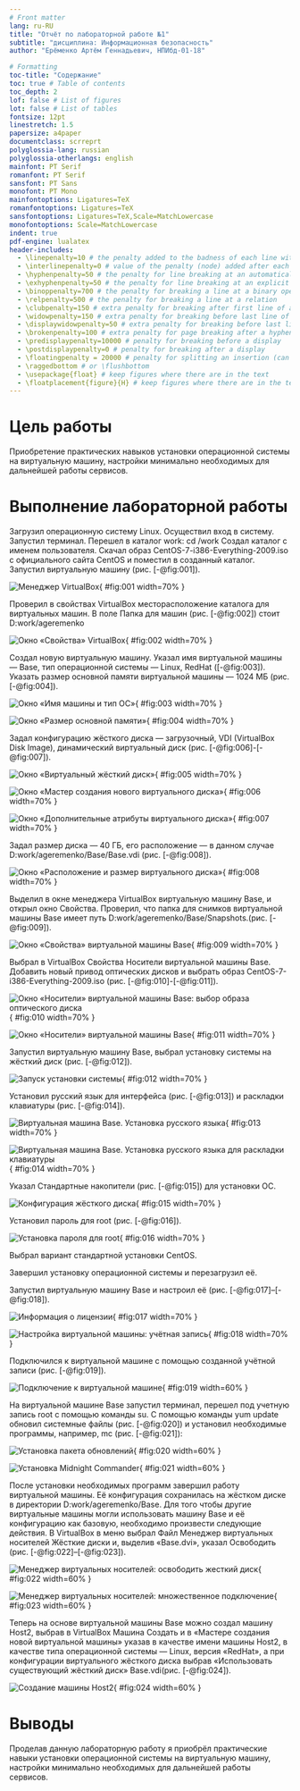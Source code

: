 ```yaml
---
# Front matter
lang: ru-RU
title: "Отчёт по лабораторной работе №1"
subtitle: "дисциплина: Информационная безопасность"
author: "Ерёменко Артём Геннадьевич, НПИбд-01-18"

# Formatting
toc-title: "Содержание"
toc: true # Table of contents
toc_depth: 2
lof: false # List of figures
lot: false # List of tables
fontsize: 12pt
linestretch: 1.5
papersize: a4paper
documentclass: scrreprt
polyglossia-lang: russian
polyglossia-otherlangs: english
mainfont: PT Serif
romanfont: PT Serif
sansfont: PT Sans
monofont: PT Mono
mainfontoptions: Ligatures=TeX
romanfontoptions: Ligatures=TeX
sansfontoptions: Ligatures=TeX,Scale=MatchLowercase
monofontoptions: Scale=MatchLowercase
indent: true
pdf-engine: lualatex
header-includes:
  - \linepenalty=10 # the penalty added to the badness of each line within a paragraph (no associated penalty node) Increasing the value makes tex try to have fewer lines in the paragraph.
  - \interlinepenalty=0 # value of the penalty (node) added after each line of a paragraph.
  - \hyphenpenalty=50 # the penalty for line breaking at an automatically inserted hyphen
  - \exhyphenpenalty=50 # the penalty for line breaking at an explicit hyphen
  - \binoppenalty=700 # the penalty for breaking a line at a binary operator
  - \relpenalty=500 # the penalty for breaking a line at a relation
  - \clubpenalty=150 # extra penalty for breaking after first line of a paragraph
  - \widowpenalty=150 # extra penalty for breaking before last line of a paragraph
  - \displaywidowpenalty=50 # extra penalty for breaking before last line before a display math
  - \brokenpenalty=100 # extra penalty for page breaking after a hyphenated line
  - \predisplaypenalty=10000 # penalty for breaking before a display
  - \postdisplaypenalty=0 # penalty for breaking after a display
  - \floatingpenalty = 20000 # penalty for splitting an insertion (can only be split footnote in standard LaTeX)
  - \raggedbottom # or \flushbottom
  - \usepackage{float} # keep figures where there are in the text
  - \floatplacement{figure}{H} # keep figures where there are in the text
---
```


# Цель работы

Приобретение практических навыков установки операционной системы на виртуальную машину, настройки минимально необходимых для дальнейшей работы сервисов.

# Выполнение лабораторной работы

Загрузил операционную систему Linux. Осуществил вход в систему.
Запустил терминал. Перешел в каталог work:
cd /work
Создал каталог с именем пользователя.
Скачал образ CentOS-7-i386-Everything-2009.iso с официального сайта CentOS и поместил в созданный каталог.
Запустил виртуальную машину (рис. [-@fig:001]).

![Менеджер VirtualBox](images/1.png){ #fig:001 width=70% }

Проверил в свойствах VirtualBox месторасположение каталога для
виртуальных машин. В поле Папка для машин (рис. [-@fig:002]) стоит
D:work/ageremenko

![Окно «Свойства» VirtualBox](images/2.png){ #fig:002 width=70% }

Создал новую виртуальную машину.
Указал имя виртуальной машины — Base, тип операционной системы — Linux, RedHat ([-@fig:003]). Указать размер основной памяти виртуальной машины — 1024 МБ (рис. [-@fig:004]).

![Окно «Имя машины и тип ОС»](images/3.png){ #fig:003 width=70% }

![Окно «Размер основной памяти»](images/4.png){ #fig:004 width=70% }


Задал конфигурацию жёсткого диска — загрузочный, VDI (VirtualBox Disk Image), динамический виртуальный диск (рис. [-@fig:006]-[-@fig:007]).

![Окно «Виртуальный жёсткий диск»](images/5.png){ #fig:005 width=70% }

![Окно «Мастер создания нового виртуального диска»](images/6.png){ #fig:006 width=70% }

![Окно «Дополнительные атрибуты виртуального диска»](images/7.png){ #fig:007 width=70% }


Задал размер диска — 40 ГБ, его расположение — в данном случае D:work/ageremenko/Base/Base.vdi (рис. [-@fig:008]).

![Окно «Расположение и размер виртуального диска»](images/8.png){ #fig:008 width=70% }


Выделил в окне менеджера VirtualBox виртуальную машину Base, и открыл окно Свойства. Проверил, что папка для снимков виртуальной машины Base имеет путь D:work/ageremenko/Base/Snapshots.(рис. [-@fig:009]).

![Окно «Свойства» виртуальной машины Base](images/9.png){ #fig:009 width=70% }


Выбрал в VirtualBox Свойства Носители виртуальной машины Base.
Добавить новый привод оптических дисков и выбрать образ
CentOS-7-i386-Everything-2009.iso (рис. [-@fig:010]-[-@fig:011]).

![Окно «Носители» виртуальной машины Base: выбор образа оптического диска](images/10.png){ #fig:010 width=70% }

![Окно «Носители» виртуальной машины Base](images/11.png){ #fig:011 width=70% }


Запустил виртуальную машину Base, выбрал установку системы на жёсткий диск (рис. [-@fig:012]).

![Запуск установки системы](images/12.png){ #fig:012 width=70% }


Установил русский язык для интерфейса (рис. [-@fig:013]) и раскладки клавиатуры (рис. [-@fig:014]).

![Виртуальная машина Base. Установка русского языка](images/13.png){ #fig:013 width=70% }

![Виртуальная машина Base. Установка русского языка для раскладки клавиатуры](images/14.png){ #fig:014 width=70% }


Указал Стандартные накопители (рис. [-@fig:015]) для установки ОС.

![Конфигурация жёсткого диска](images/15.png){ #fig:015 width=70% }


Установил пароль для root (рис. [-@fig:016]).

![Установка пароля для root](images/16.png){ #fig:016 width=70% }


Выбрал вариант стандартной установки CentOS.

Завершил установку операционной системы  и перезагрузил её.

Запустил виртуальную машину Base и настроил её (рис. [-@fig:017]–[-@fig:018]).

![Информация о лицензии](images/17.png){ #fig:017 width=70% }

![Настройка виртуальной машины: учётная запись](images/18.png){ #fig:018 width=70% }


Подключился к виртуальной машине с помощью созданной учётной записи (рис. [-@fig:019]).

![Подключение к виртуальной машине](images/19.png){ #fig:019 width=60% }


На виртуальной машине Base запустил терминал, перешел под учетную
запись root с помощью команды su.
С помощью команды yum update обновил системные файлы (рис. [-@fig:020]) и установил необходимые программы, например, mc (рис. [-@fig:021]):

![Установка пакета обновлений](images/20.png){ #fig:020 width=60% }

![Установка Midnight Commander](images/21.png){ #fig:021 width=60% }


После установки необходимых программ завершил работу виртуальной машины. Её конфигурация сохранилась на жёстком диске в директории D:work/ageremenko/Base.
Для того чтобы другие виртуальные машины могли использовать машину Base и её конфигурацию как базовую, необходимо произвести следующие действия. В VirtualBox в меню выбрал Файл Менеджер виртуальных носителей Жёсткие диски и, выделив «Base.dvi», указал Освободить (рис. [-@fig:022]–[-@fig:023]).

![Менеджер виртуальных носителей: освободить жесткий диск](images/22.png){ #fig:022 width=60% }

![Менеджер виртуальных носителей: множественное подключение](images/23.png){ #fig:023 width=60% }


Теперь на основе виртуальной машины Base можно создал машину Host2, выбрав в VirtualBox Машина Создать и в «Мастере создания новой виртуальной машины» указав в качестве имени машины Host2, в качестве типа операционной системы — Linux, версия «RedHat», а при конфигурации виртуального жёсткого диска выбрав «Использовать существующий жёсткий диск» Base.vdi(рис. [-@fig:024]).

![Создание машины Host2](images/24.png){ #fig:024 width=60% }

# Выводы

Проделав данную лабораторную работу я приобрёл практические навыки установки операционной системы на виртуальную машину, настройки минимально необходимых для дальнейшей работы сервисов.